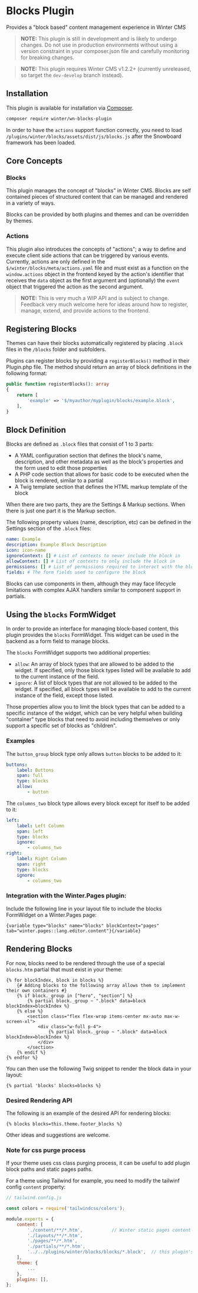 # Blocks Plugin

Provides a "block based" content management experience in Winter CMS

>**NOTE:** This plugin is still in development and is likely to undergo changes. Do not use in production environments without using a version constraint in your composer.json file and carefully monitoring for breaking changes.

>**NOTE:** This plugin requires Winter CMS v1.2.2+ (currently unreleased, so target the `dev-develop` branch instead).

## Installation

This plugin is available for installation via [Composer](http://getcomposer.org/).

```bash
composer require winter/wn-blocks-plugin
```

In order to have the `actions` support function correctly, you need to load `/plugins/winter/blocks/assets/dist/js/blocks.js` after the Snowboard framework has been loaded.

## Core Concepts

### Blocks

This plugin manages the concept of "blocks" in Winter CMS. Blocks are self contained pieces of structured content that can be managed and rendered in a variety of ways.

Blocks can be provided by both plugins and themes and can be overridden by themes.

### Actions

This plugin also introduces the concepts of "actions"; a way to define and execute client side actions that can be triggered by various events. Currently, actions are only defined in the `$/winter/blocks/meta/actions.yaml` file and must exist as a function on the `window.actions` object in the frontend keyed by the action's identifier that receives the `data` object as the first argument and (optionally) the `event` object that triggered the action as the second argument.

>**NOTE:** This is very much a WIP API and is subject to change. Feedback very much welcome here for ideas around how to register, manage, extend, and provide actions to the frontend.

## Registering Blocks

Themes can have their blocks automatically registered by placing `.block` files in the `/blocks` folder and subfolders.

Plugins can register blocks by providing a `registerBlocks()` method in their Plugin.php
file. The method should return an array of block definitions in the following format:

```php
public function registerBlocks(): array
{
    return [
        'example' => '$/myauthor/myplugin/blocks/example.block',
    ],
}
```

<!--
    @TODO: For future implementation, consider performance hit of scanning directory

    Plugins can also have their content blocks be automatically registered by placing `.block` files in the `/blocks` folder and subfolders of the plugin.
-->



## Block Definition

Blocks are defined as `.block` files that consist of 1 to 3 parts:
- A YAML configuration section that defines the block's name, description, and other metadata
as well as the block's properties and the form used to edit those properties
- A PHP code section that allows for basic code to be executed when the block is rendered,
similar to a partial
- A Twig template section that defines the HTML markup template of the block

When there are two parts, they are the Settings & Markup sections. When there is just one part
it is the Markup section.

The following property values (name, description, etc) can be defined in the Settings section
of the `.block` files:

```yaml
name: Example
description: Example Block Description
icon: icon-name
ignoreContext: [] # List of contexts to never include the block in
allowContext: [] # List of contexts to only include the block in
permissions: [] # List of permissions required to interact with the block
fields: # The form fields used to configure the block
```

Blocks can use components in them, although they may face lifecycle limitations with complex
AJAX handlers similar to component support in partials.



## Using the `blocks` FormWidget

In order to provide an interface for managing block-based content, this plugin provides the `blocks` FormWidget. This widget can be used in the backend as a form field to manage blocks.

The `blocks` FormWidget supports two additional properties:

- `allow`: An array of block types that are allowed to be added to the widget. If specified, only those block types listed will be available to add to the current instance of the field.
- `ignore`: A list of block types that are not allowed to be added to the widget. If specified, all block types will be available to add to the current instance of the field, except those listed.

Those properties allow you to limit the block types that can be added to a specific instance of the widget, which can be very helpful when building "container" type blocks that need to avoid including themselves or only support a specific set of blocks as "children".

### Examples

The `button_group` block type only allows `button` blocks to be added to it:

```yaml
buttons:
    label: Buttons
    span: full
    type: blocks
    allow:
        - button
```

The `columns_two` block type allows every block except for itself to be added to it:

```yaml
left:
    label: Left Column
    span: left
    type: blocks
    ignore:
        - columns_two
right:
    label: Right Column
    span: right
    type: blocks
    ignore:
        - columns_two
```

### Integration with the Winter.Pages plugin:

Include the following line in your layout file to include the blocks FormWidget on a Winter.Pages page:

```twig
{variable type="blocks" name="blocks" blockContext="pages" tab="winter.pages::lang.editor.content"}{/variable}
```


## Rendering Blocks

For now, blocks need to be rendered through the use of a special `blocks.htm` partial that must exist in your theme:

```twig
{% for blockIndex, block in blocks %}
    {# Adding blocks to the following array allows them to implement their own containers #}
    {% if block._group in ["hero", "section"] %}
        {% partial block._group ~ ".block" data=block blockIndex=blockIndex %}
    {% else %}
        <section class="flex flex-wrap items-center mx-auto max-w-screen-xl">
            <div class="w-full p-4">
                {% partial block._group ~ ".block" data=block blockIndex=blockIndex %}
            </div>
        </section>
    {% endif %}
{% endfor %}
```

 You can then use the following Twig snippet to render the block data in your layout:

```twig
{% partial 'blocks' blocks=blocks %}
```

### Desired Rendering API

The following is an example of the desired API for rendering blocks:

```twig
{% blocks blocks=this.theme.footer_blocks %}
```

Other ideas and suggestions are welcome.

### Note for css purge process

If your theme uses css class purging process, it can be useful to add plugin block paths and static pages paths.

For a theme using Tailwind for example, you need to modify the tailwinf config `content` property: 

```js
// tailwind.config.js

const colors = require('tailwindcss/colors');

module.exports = {
    content: [
        './content/**/*.htm',           // Winter static pages content
        './layouts/**/*.htm',
        './pages/**/*.htm',
        './partials/**/*.htm',
        '../../plugins/winter/blocks/blocks/*.block',  // this plugin's blocks
    ],
    theme: {
        ...
    },
    plugins: [],
};

``` 
